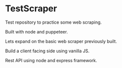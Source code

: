 # TestScraper

Test repository to practice some web scraping.

Built with node and puppeteer.

Lets expand on the basic web scraper previously built.

Build a client facing side using vanilla JS.

Rest API using node and express framework.
